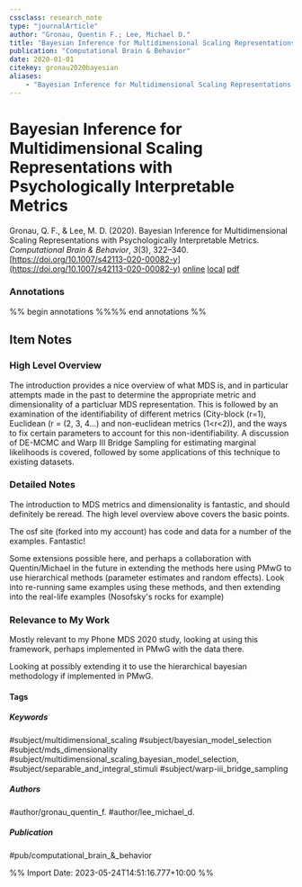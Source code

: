 ```yaml
---
cssclass: research_note
type: "journalArticle"
author: "Gronau, Quentin F.; Lee, Michael D."
title: "Bayesian Inference for Multidimensional Scaling Representations with Psychologically Interpretable Metrics"
publication: "Computational Brain & Behavior"
date: 2020-01-01
citekey: gronau2020bayesian
aliases: 
    - "Bayesian Inference for Multidimensional Scaling Representations with Psychologically Interpretable Metrics"
---
```


# Bayesian Inference for Multidimensional Scaling Representations with Psychologically Interpretable Metrics

Gronau, Q. F., & Lee, M. D. (2020). Bayesian Inference for Multidimensional Scaling Representations with Psychologically Interpretable Metrics. _Computational Brain & Behavior_, _3_(3), 322–340. [https://doi.org/10.1007/s42113-020-00082-y](https://doi.org/10.1007/s42113-020-00082-y)
[online](http://zotero.org/users/local/kZl3QdXV/items/EKYW23L6) [local](zotero://select/library/items/EKYW23L6) [pdf](file:///home/gjc216/Zotero/storage/CWXVF9AL/Gronau-Lee2020_Article_BayesianInferenceForMultidimen.pdf)
 

 
### Annotations
%% begin annotations %%%% end annotations %%

## Item Notes

### High Level Overview

The introduction provides a nice overview of what MDS is, and in
particular attempts made in the past to determine the appropriate metric
and dimensionality of a particluar MDS representation. This is followed
by an examination of the identifiability of different metrics
(City-block (r=1), Euclidean (r = (2, 3, 4...) and non-euclidean metrics
(1\<r\<2)), and the ways to fix certain parameters to account for this
non-identifiability. A discussion of DE-MCMC and Warp III Bridge
Sampling for estimating marginal likelihoods is covered, followed by
some applications of this technique to existing datasets.

### Detailed Notes

The introduction to MDS metrics and dimensionality is fantastic, and
should definitely be reread. The high level overview above covers the
basic points.

The osf site (forked into my account) has code and data for a number of
the examples. Fantastic\!

Some extensions possible here, and perhaps a collaboration with
Quentin/Michael in the future in extending the methods here using PMwG
to use hierarchical methods (parameter estimates and random effects).
Look into re-running same examples using these methods, and then
extending into the real-life examples (Nosofsky's rocks for example)

### Relevance to My Work

Mostly relevant to my Phone MDS 2020 study, looking at using this
framework, perhaps implemented in PMwG with the data there.

Looking at possibly extending it to use the hierarchical bayesian
methodology if implemented in PMwG.

#### Tags

##### Keywords

#subject/multidimensional_scaling #subject/bayesian_model_selection #subject/mds_dimensionality #subject/multidimensional_scaling,bayesian_model_selection, #subject/separable_and_integral_stimuli #subject/warp-iii_bridge_sampling

##### Authors

#author/gronau_quentin_f. #author/lee_michael_d.

##### Publication

#pub/computational_brain_&_behavior


%% Import Date: 2023-05-24T14:51:16.777+10:00 %%
